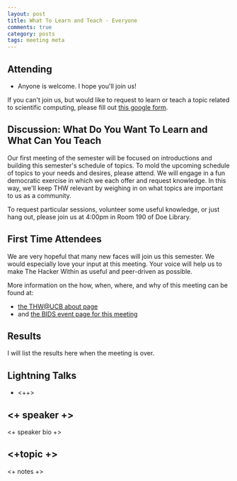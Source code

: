 ```yaml
---
layout: post
title: What To Learn and Teach - Everyone
comments: true
category: posts
tags: meeting meta
---
```



## Attending

- Anyone is welcome. I hope you'll join us!

If you can't join us, but would like to request to learn or teach a topic
related to scientific computing, please fill out
[this google form](TBD).


## Discussion: What Do You Want To Learn and What Can You Teach

Our first meeting of the semester will be focused on introductions and building
this semester's schedule of topics. To mold the upcoming schedule of topics to
your needs and desires, please attend. We will engage in a fun democratic
exercise in which we each offer and request knowledge. In this way, we'll keep THW relevant by
weighing in on what topics are important to us as a community. 

To request particular sessions, volunteer some useful knowledge, or just hang out,
please join us at 4:00pm in Room 190 of Doe Library.

## First Time Attendees

We are very hopeful that many new faces will join us this semester. We would
especially love your input at this meeting. Your voice will help us to make The
Hacker Within as useful and peer-driven as possible.

More information on the how, when, where, and why of this meeting can be found
at:

- [the THW@UCB about page](http://thehackerwithin.github.io/berkeley/ "The About Page")
- and [the BIDS event page for this meeting](http://bids.berkeley.edu/events/hacker-within)

## Results

I will list the results here when the meeting is over. 

## Lightning Talks

- <++>


## <+ speaker +>

<+ speaker bio +> 

## <+topic +>

<+ notes +>

